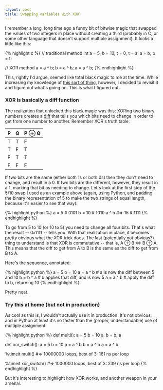 ```yaml
---
layout: post
title: Swapping variables with XOR
---
```


I remember a long, long time ago a funny bit of bitwise magic that swapped the values of two integers in place without creating a third (probably in C, or some other language that doesn't support multiple assignment). It looks a little like this:

{% highlight c %}
// traditional method
int a = 5, b = 10, t = 0;
t = a;
a = b;
b = t;

// XOR method
a = a ^ b;
b = a ^ b;
a = a ^ b;
{% endhighlight %}

This, rightly I'd argue, seemed like total black magic to me at the time. While increasing my knowledge of [this sort of thing](/2014/10/05/a-gentle-introduction-to-binary-logic/), however, I decided to revisit it and figure out what's going on. This is what I figured out.

### XOR is basically a diff function

The realization that unlocked this black magic was this: XORing two binary numbers creates a [diff](http://en.wikipedia.org/wiki/Diff_utility) that tells you which bits need to change in order to get from one number to another. Remember XOR's truth table:

 <table>
    <thead>
        <tr>
            <th>P</th><th>Q</th><th>P &oplus; Q</th>
        </tr>
    </thead>
    <tbody>
        <tr>
            <td>T</td><td>T</td><td>F</td>
        </tr>
        <tr>
            <td>T</td><td>F</td><td>T</td>
        </tr>
        <tr>
            <td>F</td><td>T</td><td>T</td>
        </tr>
        <tr>
            <td>F</td><td>F</td><td>F</td>
        </tr>
    </tbody>
</table>

If two bits are the same (either both 1s or both 0s) then they don't need to change, and result in a 0. If two bits are the different, however, they result in a 1, marking that bit as needing to change. Let's look at the first step of the 5/10 swap I used as an example above (again, using Python, and padding the binary representation of 5 to make the two strings of equal length, because it's easier to see that way):

{% highlight python %}
a = 5   # 0101
b = 10  # 1010
a ^ b
#=> 15  # 1111
{% endhighlight %}

To go from 5 to 10 (or 10 to 5) you need to change all four bits. That's what the result -- 0x1111 -- tells you. With that realization in place, it becomes pretty obvious what the XOR trick does. The last (potentially not obvious?) thing to understand is that XOR is commutative -- that is, A &oplus; B &hArr; B &oplus; A. This means that the diff to get from A to B is the same as the diff to get from B to A.

Here's the sequence, annotated:

{% highlight python %}
a = 5
b = 10
a = a ^ b  # a is now the diff between 5 and 10
b = b ^ a  # b applies that diff, and is now 5
a = a ^ b  # apply the diff to b, returning 10
{% endhighlight %}

Pretty neat.

### Try this at home (but not in production)

As cool as this is, I wouldn't actually use it in production. It's not obvious, and in Python at least it's no faster than the (proper, understandable) use of multiple assignment:

{% highlight python %}
def multi():
    a = 5
    b = 10
    a, b = b, a

def xor_switch():
    a = 5
    b = 10
    a = a ^ b
    b = a ^ b
    a = a ^ b

%timeit multi()
#=> 10000000 loops, best of 3: 161 ns per loop

%timeit xor_switch()
#=> 1000000 loops, best of 3: 239 ns per loop
{% endhighlight %}

But it's interesting to highlight how XOR works, and another weapon in your arsenal.
